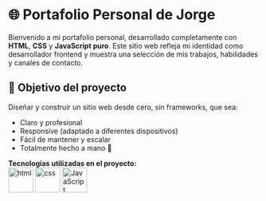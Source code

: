 # 🌐 Portafolio Personal de Jorge

Bienvenido a mi portafolio personal, desarrollado completamente con **HTML**, **CSS** y **JavaScript puro**. Este sitio web refleja mi identidad como desarrollador frontend y muestra una selección de mis trabajos, habilidades y canales de contacto.

## 🎯 Objetivo del proyecto

Diseñar y construir un sitio web desde cero, sin frameworks, que sea:

- Claro y profesional
- Responsive (adaptado a diferentes dispositivos)
- Fácil de mantener y escalar
- Totalmente hecho a mano 💪

**Tecnologías utilizadas en el proyecto:**  
<img src="https://img.icons8.com/color/344/html-5--v1.png" alt="html" width="50"/>
<img src="https://img.icons8.com/color/344/css3.png" alt="css" width="50"/>
<img src="https://img.icons8.com/color/344/javascript--v1.png" alt="JavaScript" width="50"/>

